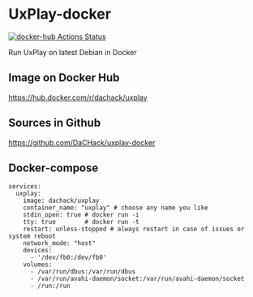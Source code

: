 # UxPlay-docker
[![docker-hub Actions Status](https://github.com/dachack/uxplay-docker/workflows/docker-hub/badge.svg)](https://github.com/dachack/uxplay-docker/actions)

Run UxPlay on latest Debian in Docker

## Image on Docker Hub
https://hub.docker.com/r/dachack/uxplay

## Sources in Github
https://github.com/DaCHack/uxplay-docker

## Docker-compose
```
services:
  uxplay:
    image: dachack/uxplay
    container_name: "uxplay" # choose any name you like
    stdin_open: true # docker run -i
    tty: true        # docker run -t
    restart: unless-stopped # always restart in case of issues or system reboot
    network_mode: "host"
    devices:
      - '/dev/fb0:/dev/fb0'
    volumes:
      - /var/run/dbus:/var/run/dbus
      - /var/run/avahi-daemon/socket:/var/run/avahi-daemon/socket
      - /run:/run
```
